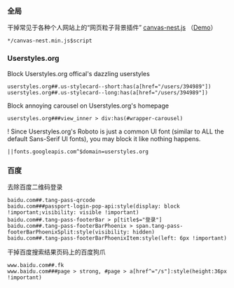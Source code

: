 ### 全局

干掉常见于各种个人网站上的“网页粒子背景插件” [canvas-nest.js](https://github.com/hustcc/canvas-nest.js) （[Demo](https://git.hust.cc/canvas-nest.js/)）
```
*/canvas-nest.min.js$script
```

### Userstyles.org

Block Userstyles.org offical's dazzling userstyles
```
userstyles.org##.us-stylecard--short:has(a[href="/users/394989"])
userstyles.org##.us-stylecard--long:has(a[href="/users/394989"])
```
Block annoying carousel on Userstyles.org's homepage
```
userstyles.org###view_inner > div:has(#wrapper-carousel)
```
! Since Userstyles.org's Roboto is just a common UI font (similar to ALL the default Sans-Serif UI fonts), you may block it like nothing happens.
```
||fonts.googleapis.com^$domain=userstyles.org
```

### 百度

去除百度二维码登录
```
baidu.com##.tang-pass-qrcode
baidu.com###passport-login-pop-api:style(display: block !important;visibility: visible !important)
baidu.com##.tang-pass-footerBar > p[title$="登录"]
baidu.com##.tang-pass-footerBarPhoenix > span.tang-pass-footerBarPhoenixSplit:style(visibility: hidden)
baidu.com##.tang-pass-footerBarPhoenixItem:style(left: 6px !important)
```
干掉百度搜索结果页码上的百度狗爪
```
www.baidu.com##.fk
www.baidu.com###page > strong, #page > a[href^="/s"]:style(height:36px !important)
```
